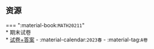 ## 资源  
=== ":material-book:`MATH20211`"  
    * 期末试卷  
        * [试卷+答案](http://api.xtaoa.com/api/lanzou.php?url=https://cqu-openlib.lanzout.com/iN6iq26n0pob&type=down) - :material-calendar:`2023春` - :material-tag:`A卷`  